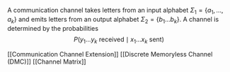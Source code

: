 A communication channel takes letters from an input alphabet $\Sigma_{1}=\{ a_{1},\dots ,a_{k} \}$ and emits letters from an output alphabet $\Sigma_{2}=\{ b_{1}\dots b_{k} \}$.
A channel is determined by the probabilities 
$$
P(y_{1}\dots y_{k} \text{ received} \mid x_{1}\dots x_{k} \text{ sent})
$$

[[Communication Channel Extension]]
[[Discrete Memoryless Channel (DMC)]]
[[Channel Matrix]]

